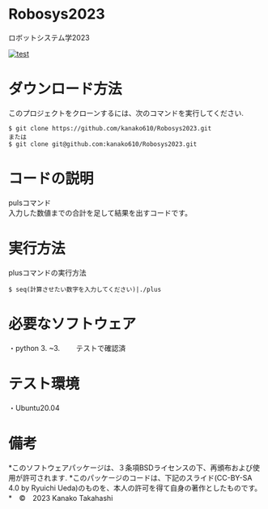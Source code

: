 # Robosys2023
ロボットシステム学2023

[![test](https://github.com/kanako610/Robosys2023/actions/workflows/test.yml/badge.svg)](https://github.com/kanako610/Robosys2023/actions/workflows/test.yml)

# ダウンロード方法
このプロジェクトをクローンするには、次のコマンドを実行してください.
```
$ git clone https://github.com/kanako610/Robosys2023.git
または
$ git clone git@github.com:kanako610/Robosys2023.git
```

# コードの説明
pulsコマンド  
入力した数値までの合計を足して結果を出すコードです。　　


# 実行方法　　
plusコマンドの実行方法  
```
$ seq(計算させたい数字を入力してください)|./plus
```

# 必要なソフトウェア

・python 3. ~3.　　
 テストで確認済

# テスト環境

・Ubuntu20.04


# 備考
*このソフトウェアパッケージは、３条項BSDライセンスの下、再頒布および使用が許可されます.
*このパッケージのコードは、下記のスライド(CC-BY-SA 4.0 by Ryuichi Ueda)のものを、本人の許可を得て自身の著作としたものです。
 *　©　2023 Kanako Takahashi
